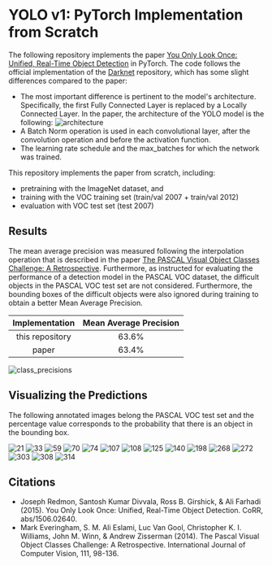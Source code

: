 # YOLO v1: PyTorch Implementation from Scratch
The following repository implements the paper
[You Only Look Once: Unified, Real-Time Object Detection](https://arxiv.org/abs/1506.02640) in PyTorch. The code follows
the official implementation of the [Darknet](https://github.com/pjreddie/darknet) repository, which has some slight
differences compared to the paper:

- The most important difference is pertinent to the model's architecture. Specifically, the first Fully Connected Layer
is replaced by a Locally Connected Layer. In the paper, the architecture of the YOLO model is the following:
![architecture](assets/model_architecture.png)
- A Batch Norm operation is used in each convolutional layer, after the convolution operation and before the activation
function.
- The learning rate schedule and the max_batches for which the network was trained.

This repository implements the paper from scratch, including:
+ pretraining with the ImageNet dataset, and
+ training with the VOC training set (train/val 2007 + train/val 2012)
+ evaluation with VOC test set (test 2007)

## Results

The mean average precision was measured following the interpolation operation that is described in the paper 
[The PASCAL Visual Object Classes Challenge: A Retrospective](http://host.robots.ox.ac.uk/pascal/VOC/pubs/everingham15.pdf).
Furthermore, as instructed for evaluating the performance of a detection model in the PASCAL VOC dataset, the difficult
objects in the PASCAL VOC test set are not considered. Furthermore, the bounding boxes of the difficult objects were
also ignored during training to obtain a better Mean Average Precision.

<div align="center">

|  Implementation  |  Mean Average Precision  |
|:----------------:|:------------------------:|
| this repository  |          63.6%           |
|      paper       |          63.4%           |

</div>
  
![class_precisions](assets/class_aps.png)


## Visualizing the Predictions
The following annotated images belong the PASCAL VOC test set and the percentage value corresponds to the probability 
that there is an object in the bounding box. 

<p align="center>

![6](assets/annnot_img_6.jpg)
![21](assets/annnot_img_21.jpg)
![33](assets/annnot_img_33.jpg)
![59](assets/annnot_img_59.jpg)
![70](assets/annnot_img_70.jpg)
![74](assets/annnot_img_74.jpg)
![107](assets/annnot_img_107.jpg)
![108](assets/annnot_img_108.jpg)
![125](assets/annnot_img_125.jpg)
![140](assets/annnot_img_140.jpg)
![198](assets/annnot_img_198.jpg)
![268](assets/annnot_img_268.jpg)
![272](assets/annnot_img_272.jpg)
![303](assets/annnot_img_303.jpg)
![308](assets/annnot_img_308.jpg)
![314](assets/annnot_img_314.jpg)

</p>

## Citations
- Joseph Redmon, Santosh Kumar Divvala, Ross B. Girshick, & Ali Farhadi (2015). You Only Look Once: Unified, Real-Time Object Detection. CoRR, abs/1506.02640.
- Mark Everingham, S. M. Ali Eslami, Luc Van Gool, Christopher K. I. Williams, John M. Winn, & Andrew Zisserman (2014). The Pascal Visual Object Classes Challenge: A Retrospective. International Journal of Computer Vision, 111, 98-136.
